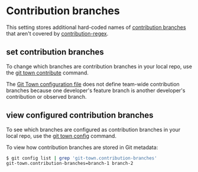 # Contribution branches

This setting stores additional hard-coded names of
[contribution branches](../branch-types.md#contribution-branches) that aren't
covered by [contribution-regex](contribution-regex.md).

## set contribution branches

To change which branches are contribution branches in your local repo, use the
[git town contribute](../commands/contribute.md) command.

The [Git Town configuration file](../configuration-file.md) does not define
team-wide contribution branches because one developer's feature branch is
another developer's contribution or observed branch.

## view configured contribution branches

To see which branches are configured as contribution branches in your local
repo, use the [git town config](../commands/config.md) command.

To view how contribution branches are stored in Git metadata:

```bash
$ git config list | grep 'git-town.contribution-branches'
git-town.contribution-branches=branch-1 branch-2
```
